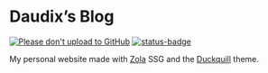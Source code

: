 # Daudix’s Blog

[![Please don't upload to GitHub](https://nogithub.codeberg.page/badge.svg)](https://nogithub.codeberg.page)
[![status-badge](https://ci.codeberg.org/api/badges/12428/status.svg)](https://ci.codeberg.org/repos/12428)

My personal website made with [Zola](https://www.getzola.org) SSG and the [Duckquill](https://duckquill.exozy.me) theme.
